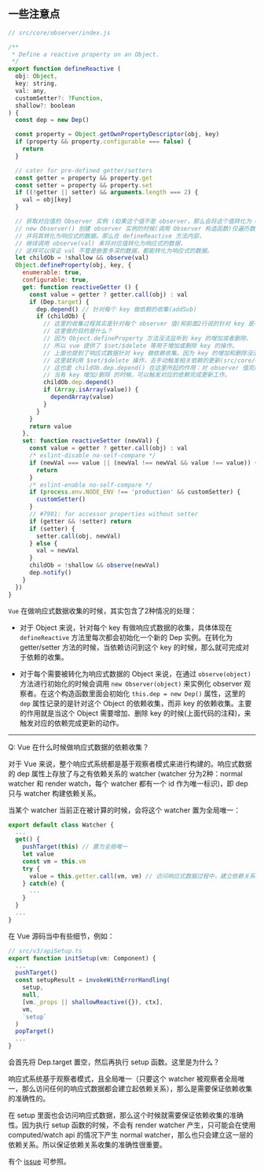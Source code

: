 ## 一些注意点

```javascript
// src/core/observer/index.js

/**
 * Define a reactive property on an Object.
 */
export function defineReactive (
  obj: Object,
  key: string,
  val: any,
  customSetter?: ?Function,
  shallow?: boolean
) {
  const dep = new Dep()

  const property = Object.getOwnPropertyDescriptor(obj, key)
  if (property && property.configurable === false) {
    return
  }

  // cater for pre-defined getter/setters
  const getter = property && property.get
  const setter = property && property.set
  if ((!getter || setter) && arguments.length === 2) {
    val = obj[key]
  }

  // 获取对应值的 Observer 实例 (如果这个值不是 observer，那么会将这个值转化为 observer 实例，即响应式数据)
  // new Observer() 创建 observer 实例的时候(调用 Observer 构造函数)仅遍历数据同级的 key/value，
  // 并将其转化为响应式的数据。那么在 defineReactive 方法内部，
  // 继续调用 observe(val) 来将对应值转化为响应式的数据，
  // 这样可以保证 val 不管是嵌套多深的数据，都能转化为响应式的数据。
  let childOb = !shallow && observe(val)
  Object.defineProperty(obj, key, {
    enumerable: true,
    configurable: true,
    get: function reactiveGetter () {
      const value = getter ? getter.call(obj) : val
      if (Dep.target) {
        dep.depend() // 针对每个 key 做依赖的收集(addSub)
        if (childOb) {
          // 这里的收集过程其实是针对每个 observer 值(和前面2行说的针对 key 是不一样的)做依赖的收集(addSub)
          // 这里做的目的是什么？
          // 因为 Object.defineProperty 方法没法监听到 key 的增加或者删除，
          // 所以 vue 提供了 $set/$delete 等用于增加或删除 key 的操作。
          // 上面也提到了响应式数据针对 key 做依赖收集。因为 key 的增加和删除没法被监听，
          // 这里就利用 $set/$delete 操作，去手动触发相关依赖的更新(src/core/observer/index.js L:231)。
          // 这也是 childOb.dep.depend() 在这里所起的作用：对 observer 值完成依赖的收集。
          // 当有 key 增加/删除 的时候，可以触发对应的依赖完成更新工作。
          childOb.dep.depend() 
          if (Array.isArray(value)) {
            dependArray(value)
          }
        }
      }
      return value
    },
    set: function reactiveSetter (newVal) {
      const value = getter ? getter.call(obj) : val
      /* eslint-disable no-self-compare */
      if (newVal === value || (newVal !== newVal && value !== value)) {
        return
      }
      /* eslint-enable no-self-compare */
      if (process.env.NODE_ENV !== 'production' && customSetter) {
        customSetter()
      }
      // #7981: for accessor properties without setter
      if (getter && !setter) return
      if (setter) {
        setter.call(obj, newVal)
      } else {
        val = newVal
      }
      childOb = !shallow && observe(newVal)
      dep.notify()
    }
  })
}
```

`Vue` 在做响应式数据收集的时候，其实包含了2种情况的处理：

* 对于 Object 来说，针对每个 key 有做响应式数据的收集，具体体现在 `defineReactive` 方法里每次都会初始化一个新的 Dep 实例。在转化为 getter/setter 方法的时候，当依赖访问到这个 key 的时候，那么就可完成对于依赖的收集。

* 对于每个需要被转化为响应式数据的 Object 来说，在通过 `observe(object)` 方法进行初始化的时候会调用 `new Observer(object)` 来实例化 observer 观察者。在这个构造函数里面会初始化 `this.dep = new Dep()` 属性，这里的 `dep` 属性记录的是针对这个 Object 的依赖收集，而非 key 的依赖收集。主要的作用就是当这个 Object 需要增加、删除 key 的时候(上面代码的注释)，来触发对应的依赖完成更新的动作。


-----

Q: Vue 在什么时候做响应式数据的依赖收集？

对于 Vue 来说，整个响应式系统都是基于观察者模式来进行构建的。响应式数据的 dep 属性上存放了与之有依赖关系的 watcher (watcher 分为2种：normal watcher 和 render watch，每个 watcher 都有一个 id 作为唯一标识)，即 dep 只与 watcher 构建依赖关系。

当某个 watcher 当前正在被计算的时候，会将这个 watcher 置为全局唯一：

```javascript
export default class Watcher {
  ...
  get() {
    pushTarget(this) // 置为全局唯一
    let value
    const vm = this.vm
    try {
      value = this.getter.call(vm, vm) // 访问响应式数据过程中，建立依赖关系
    } catch(e) {
      ...
    }
  }
  ...
}
```

在 Vue 源码当中有些细节，例如：

```javascript
// src/v3/apiSetup.ts
export function initSetup(vm: Component) {
  ...
  pushTarget()
  const setupResult = invokeWithErrorHandling(
    setup,
    null,
    [vm._props || shallowReactive({}), ctx],
    vm,
    `setup`
  )
  popTarget()
  ...
}
```

会首先将 Dep.target 置空，然后再执行 setup 函数。这里是为什么？

响应式系统基于观察者模式，且全局唯一（只要这个 watcher 被观察者全局唯一，那么访问任何的响应式数据都会建立起依赖关系），那么是需要保证依赖收集的准确性的。

在 setup 里面也会访问响应式数据，那么这个时候就需要保证依赖收集的准确性。因为执行 setup 函数的时候，不会有 render watcher 产生，只可能会在使用 computed/watch api 的情况下产生 normal watcher，那么也只会建立这一层的依赖关系。所以保证依赖关系收集的准确性很重要。

有个 [issue](https://github.com/vuejs/vue/issues/7573) 可参照。